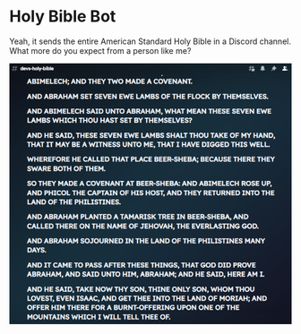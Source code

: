 # Holy Bible Bot
Yeah, it sends the entire American Standard Holy Bible in a Discord channel. What more do you expect from a person like me?

![very cool](discordbible.png)